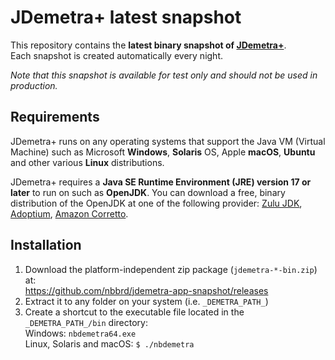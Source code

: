 # JDemetra+ latest snapshot

This repository contains the **latest binary snapshot of [JDemetra+](https://github.com/jdemetra/jdemetra-app)**.  
Each snapshot is created automatically every night.

_Note that this snapshot is available for test only and should not be used in production._

## Requirements

JDemetra+ runs on any operating systems that support the Java VM (Virtual Machine) such as Microsoft **Windows**, **Solaris** OS, Apple **macOS**, **Ubuntu** and other various **Linux** distributions.

JDemetra+ requires a **Java SE Runtime Environment (JRE) version 17 or later** to run on such as **OpenJDK**. You can download a free, binary distribution of the OpenJDK at one of the following provider:
[Zulu JDK](https://www.azul.com/downloads/zulu/), [Adoptium](https://adoptium.net/), [Amazon Corretto](https://aws.amazon.com/corretto/).

## Installation

1. Download the platform-independent zip package (`jdemetra-*-bin.zip`) at:  
   https://github.com/nbbrd/jdemetra-app-snapshot/releases
2. Extract it to any folder on your system (i.e. `_DEMETRA_PATH_`)
3. Create a shortcut to the executable file located in the `_DEMETRA_PATH_/bin` directory:  
   Windows: `nbdemetra64.exe`  
   Linux, Solaris and macOS: `$ ./nbdemetra`
